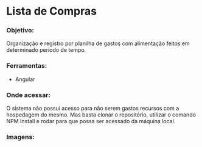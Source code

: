 <h1>Lista de Compras</h1>

<h3>Objetivo:</h3>
<p>Organização e registro por planilha de gastos com alimentação feitos em determinado período de tempo.</p>

<h3>Ferramentas:</h3>
<ul>
<li>Angular</li>
</ul>
<h3>Onde acessar:</h3>
<p>O sistema não possui acesso para não serem gastos recursos com a hospedagem do mesmo. Mas basta clonar o repositório, utilizar o comando NPM Install e rodar para que possa ser acessado da máquina local.</p>

<h3>Imagens:</h3>

